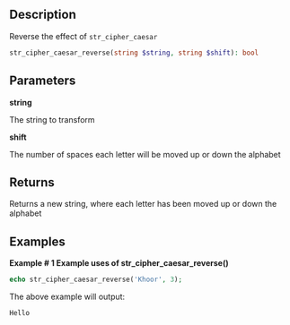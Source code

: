 ## Description

Reverse the effect of `str_cipher_caesar`

```php
str_cipher_caesar_reverse(string $string, string $shift): bool
```

## Parameters

**string**

The string to transform

**shift**

The number of spaces each letter will be moved up or down the alphabet

## Returns

Returns a new string, where each letter has been moved up or down the alphabet

## Examples

**Example # 1 Example uses of str_cipher_caesar_reverse()**

```php
echo str_cipher_caesar_reverse('Khoor', 3);
```

The above example will output:

```
Hello
```